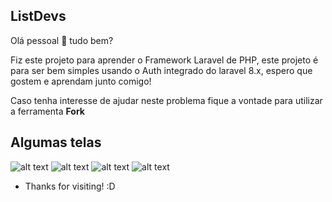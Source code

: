 ## ListDevs

Olá pessoal 👋 tudo bem? 

Fiz este projeto para aprender o Framework Laravel de PHP, este projeto é para ser bem simples usando o Auth integrado do laravel 8.x, espero que gostem e aprendam junto comigo!

Caso tenha interesse de ajudar neste problema fique a vontade para utilizar a ferramenta <strong>Fork</strong>


## Algumas telas

![alt text](https://imgur.com/92j78Dr)
![alt text](https://imgur.com/3acD5JJ)
![alt text](https://imgur.com/jLD5d54)
![alt text](https://imgur.com/6aRV46A)

- Thanks for visiting! :D

